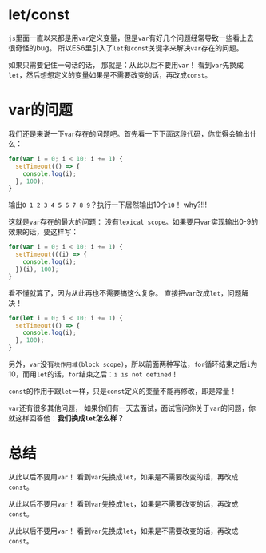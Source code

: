 # let/const

`js`里面一直以来都是用`var`定义变量，但是`var`有好几个问题经常导致一些看上去很奇怪的bug。 所以ES6里引入了`let`和`const`关键字来解决`var`存在的问题。

如果只需要记住一句话的话， 那就是：从此以后不要用`var`！ 看到`var`先换成`let`，然后想想定义的变量如果是不需要改变的话，再改成`const`。

# var的问题
我们还是来说一下`var`存在的问题吧。首先看一下下面这段代码，你觉得会输出什么：
```js
for(var i = 0; i < 10; i += 1) {
  setTimeout(() => {
    console.log(i);
  }, 100);
}
```
输出`0 1 2 3 4 5 6 7 8 9`？执行一下居然输出10个`10`！ why?!!!

这就是`var`存在的最大的问题： 没有`lexical scope`。如果要用`var`实现输出0-9的效果的话，要这样写：
```js
for(var i = 0; i < 10; i += 1) {
  setTimeout(((i) => {
    console.log(i);
  })(i), 100);
}
```
看不懂就算了，因为从此再也不需要搞这么复杂。 直接把`var`改成`let`，问题解决！
```js
for(let i = 0; i < 10; i += 1) {
  setTimeout(() => {
    console.log(i);
  }, 100);
}
```
另外，`var`没有`块作用域(block scope)`，所以前面两种写法，`for`循环结束之后`i`为10，而用`let`的话，`for`结束之后：`i is not defined`！

`const`的作用于跟`let`一样，只是`const`定义的变量不能再修改，即是常量！

`var`还有很多其他问题， 如果你们有一天去面试，面试官问你关于`var`的问题，你就这样回答他：**我们换成`let`怎么样？**

# 总结
从此以后不要用`var`！ 看到`var`先换成`let`，如果是不需要改变的话，再改成`const`。

从此以后不要用`var`！ 看到`var`先换成`let`，如果是不需要改变的话，再改成`const`。

从此以后不要用`var`！ 看到`var`先换成`let`，如果是不需要改变的话，再改成`const`。